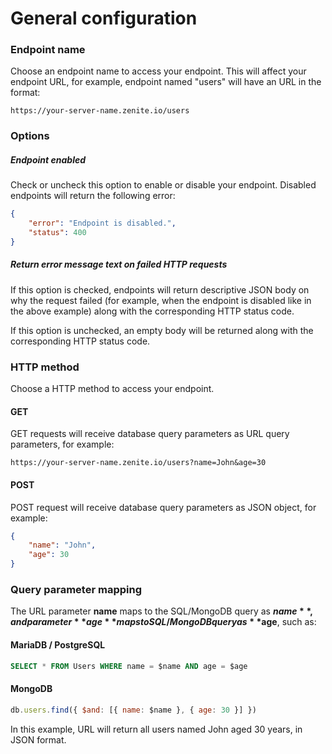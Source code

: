 # General configuration

### Endpoint name

Choose an endpoint name to access your endpoint. This will affect your endpoint URL, for example, endpoint named "users" will have an URL in the format:

```
https://your-server-name.zenite.io/users
```

### Options

##### Endpoint enabled

Check or uncheck this option to enable or disable your endpoint. Disabled endpoints will return the following error:

```json
{
    "error": "Endpoint is disabled.",
    "status": 400
}
```

##### Return error message text on failed HTTP requests

If this option is checked, endpoints will return descriptive JSON body on why the request failed (for example, when the endpoint is disabled like in the above example) along with the corresponding HTTP status code.

If this option is unchecked, an empty body will be returned along with the corresponding HTTP status code.

### HTTP method

Choose a HTTP method to access your endpoint.

#### GET

GET requests will receive database query parameters as URL query parameters, for example:

```
https://your-server-name.zenite.io/users?name=John&age=30
```

#### POST

POST request will receive database query parameters as JSON object, for example:

```json
{
    "name": "John",
    "age": 30
}
```

### Query parameter mapping

The URL parameter **name** maps to the SQL/MongoDB query as **$name**, and parameter **age** maps to SQL/MongoDB query as **$age**, such as:

#### MariaDB / PostgreSQL
```sql
SELECT * FROM Users WHERE name = $name AND age = $age
```

#### MongoDB
```javascript
db.users.find({ $and: [{ name: $name }, { age: 30 }] })

```

In this example, URL will return all users named John aged 30 years, in JSON format.